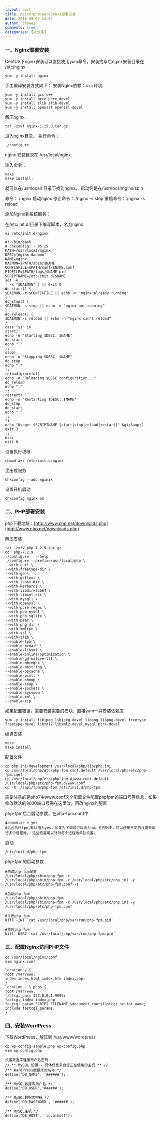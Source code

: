 ```yaml
---
layout: post
title: nginx+php+wordpress部署安装
date: 2018-09-07 14:05
author: chuwei
comments: true
categories: [未分类]
---
```

### 一、Nginx部署安装
CentOS下nginx安装可以直接使用yum命令。安装完毕后nginx安装目录在 /etc/nginx
```
yum -y install nginx
```
手工编译安装方式如下：
安装Nginx依赖：c++环境
```
yum -y install gcc-c++
yum -y install pcre pcre-devel
yum -y install zlib zlib-devel
yum -y install openssl openssl-devel
```
解压nginx.
```
tar -zxvf nginx-1.15.0.tar.gz
```
进入nginx目录。
执行命令：
```
./configure
```
nginx 安装目录在 /usr/local/nginx

输入命令：
```
make
make install;
```
就可以在/usr/local/ 目录下找到nginx。
启动则是在/usr/local/nginx/sbin

命令：./nginx 启动nginx
停止命令：./nginx -s stop
重启命令：./nginx -s reload

添加Nginx到系统服务：

在/etc/init.d/目录下编写脚本，名为nginx
```
vi /etc/init.d/nginx
```
```
#! /bin/bash
# chkconfig: - 85 15
PATH=/usr/local/nginx
DESC="nginx daemon"
NAME=nginx
DAEMON=$PATH/sbin/$NAME
CONFIGFILE=$PATH/conf/$NAME.conf
PIDFILE=$PATH/logs/$NAME.pid
SCRIPTNAME=/etc/init.d/$NAME
set -e
[ -x "$DAEMON" ] || exit 0
do_start() {
$DAEMON -c $CONFIGFILE || echo -n "nginx already running"
}
do_stop() {
$DAEMON -s stop || echo -n "nginx not running"
}
do_reload() {
$DAEMON -s reload || echo -n "nginx can't reload"
}
case "$1" in
start)
echo -n "Starting $DESC: $NAME"
do_start
echo "."
;;
stop)
echo -n "Stopping $DESC: $NAME"
do_stop
echo "."
;;
reload|graceful)
echo -n "Reloading $DESC configuration..."
do_reload
echo "."
;;
restart)
echo -n "Restarting $DESC: $NAME"
do_stop
do_start
echo "."
;;
*)
echo "Usage: $SCRIPTNAME {start|stop|reload|restart}" &gt;&amp;2
exit 3
;;
esac
exit 0
```
设置执行权限
```
chmod a+x /etc/init.d/nginx
```
注册成服务
```
chkconfig --add nginix
```
设置开机启动
```
chkconfig nginx on
```
### 二、PHP部署安装
php下载地址：[http://www.php.net/downloads.php](http://www.php.net/downloads.php)

解压安装
```
tar -zxfv php-7.2.9.tar.gz
cd  php-7.2.9
./configure   --help
./configure --prefix=/usr/local/php \
--with-curl \
--with-freetype-dir \
--with-gd \
--with-gettext \
--with-iconv-dir \
--with-kerberos \
--with-libdir=lib64 \
--with-libxml-dir \
--with-mysqli \
--with-openssl \
--with-pcre-regex \
--with-pdo-mysql \
--with-pdo-sqlite \
--with-pear \
--with-png-dir \
--with-xmlrpc \
--with-xsl \
--with-zlib \
--enable-fpm \
--enable-bcmath \
--enable-libxml \
--enable-inline-optimization \
--enable-gd-native-ttf \
--enable-mbregex \
--enable-mbstring \
--enable-opcache \
--enable-pcntl \
--enable-shmop \
--enable-soap \
--enable-sockets \
--enable-sysvsem \
--enable-xml \
--enable-zip
```
如果配置错误，需要安装需要的模块，直接yum一并安装依赖库
```
yum -y install libjpeg libjpeg-devel libpng libpng-devel freetype freetype-devel libxml2 libxml2-devel mysql pcre-devel
```
编译安装
```
make
make install
```
配置文件
```
cp php.ini-development /usr/local/php/lib/php.ini
cp /usr/local/php/etc/php-fpm.conf.default /usr/local/php/etc/php-fpm.conf
cp /usr/local/php/etc/php-fpm.d/www.conf.default /usr/local/php/etc/php-fpm.d/www.conf
cp -R ./sapi/fpm/php-fpm /etc/init.d/php-fpm
```
需要注意的是php7中www.conf这个配置文件配置phpfpm的端口号等信息，如果修改默认的9000端口号需在这里改，再改nginx的配置

php-fpm后台启动参数，在php-fpm.conf中
```
daemonize = yes
#后台执行fpm,默认值为yes，如果为了调试可以改为no。在FPM中，可以使用不同的设置来运行多个进程池。 这些设置可以针对每个进程池单独设置。
```
启动
```
/etc/init.d/php-fpm
```
php-fpm的启动参数
```
#测试php-fpm配置
/usr/local/php/sbin/php-fpm -t
/usr/local/php/sbin/php-fpm -c /usr/local/php/etc/php.ini -y /usr/local/php/etc/php-fpm.conf -t

#启动php-fpm
/usr/local/php/sbin/php-fpm
/usr/local/php/sbin/php-fpm -c /usr/local/php/etc/php.ini -y /usr/local/php/etc/php-fpm.conf

#关闭php-fpm
kill -INT `cat /usr/local/php/var/run/php-fpm.pid`

#重启php-fpm
kill -USR2 `cat /usr/local/php/var/run/php-fpm.pid`
```
### 三、配置Nginx访问PHP文件
```
cd /usr/local/nginx/conf
vim nginx.conf
```
```
location / {
root /var/www;
index index.html index.htm index.php;
}
location ~ \.php$ {
root /var/www;
fastcgi_pass 127.0.0.1:9000;
fastcgi_index index.php;
fastcgi_param SCRIPT_FILENAME $document_root$fastcgi_script_name;
include fastcgi_params;
}
```

### 四、安装WordPress
下载WordPress，解压到 /var/www/wordpress
```
cp wp-config-sample.php wp-config.php
vim wp-config.php
```
```
设置数据库连接用户名密码
// ** MySQL 设置 - 具体信息来自您正在使用的主机 ** //
/** WordPress数据库的名称 */
define('DB_NAME', '######');

/** MySQL数据库用户名 */
define('DB_USER','######');

/** MySQL数据库密码 */
define('DB_PASSWORD', '######');

/** MySQL主机 */
define('DB_HOST', 'localhost');
```
